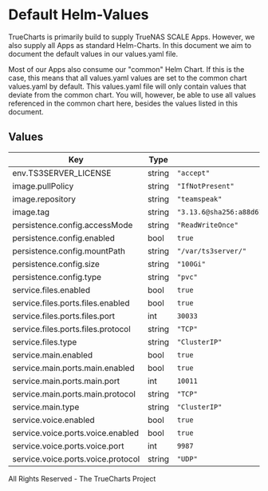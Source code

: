 # Default Helm-Values

TrueCharts is primarily build to supply TrueNAS SCALE Apps.
However, we also supply all Apps as standard Helm-Charts. In this document we aim to document the default values in our values.yaml file.

Most of our Apps also consume our "common" Helm Chart.
If this is the case, this means that all values.yaml values are set to the common chart values.yaml by default. This values.yaml file will only contain values that deviate from the common chart.
You will, however, be able to use all values referenced in the common chart here, besides the values listed in this document.

## Values

| Key | Type | Default | Description |
|-----|------|---------|-------------|
| env.TS3SERVER_LICENSE | string | `"accept"` |  |
| image.pullPolicy | string | `"IfNotPresent"` |  |
| image.repository | string | `"teamspeak"` |  |
| image.tag | string | `"3.13.6@sha256:a88d61887cbfa78012ce8bf69e6fad5988d853b7b72a9483000b1af8a6083ff8"` |  |
| persistence.config.accessMode | string | `"ReadWriteOnce"` |  |
| persistence.config.enabled | bool | `true` |  |
| persistence.config.mountPath | string | `"/var/ts3server/"` |  |
| persistence.config.size | string | `"100Gi"` |  |
| persistence.config.type | string | `"pvc"` |  |
| service.files.enabled | bool | `true` |  |
| service.files.ports.files.enabled | bool | `true` |  |
| service.files.ports.files.port | int | `30033` |  |
| service.files.ports.files.protocol | string | `"TCP"` |  |
| service.files.type | string | `"ClusterIP"` |  |
| service.main.enabled | bool | `true` |  |
| service.main.ports.main.enabled | bool | `true` |  |
| service.main.ports.main.port | int | `10011` |  |
| service.main.ports.main.protocol | string | `"TCP"` |  |
| service.main.type | string | `"ClusterIP"` |  |
| service.voice.enabled | bool | `true` |  |
| service.voice.ports.voice.enabled | bool | `true` |  |
| service.voice.ports.voice.port | int | `9987` |  |
| service.voice.ports.voice.protocol | string | `"UDP"` |  |

All Rights Reserved - The TrueCharts Project
